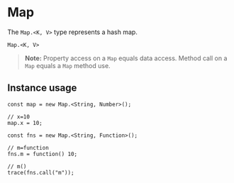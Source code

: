 # Map

The `Map.<K, V>` type represents a hash map.

```
Map.<K, V>
```

> **Note:** Property access on a `Map` equals data access. Method call on a `Map` equals a `Map` method use.

## Instance usage

```
const map = new Map.<String, Number>();

// x=10
map.x = 10;

const fns = new Map.<String, Function>();

// m=function
fns.m = function() 10;

// m()
trace(fns.call("m"));
```